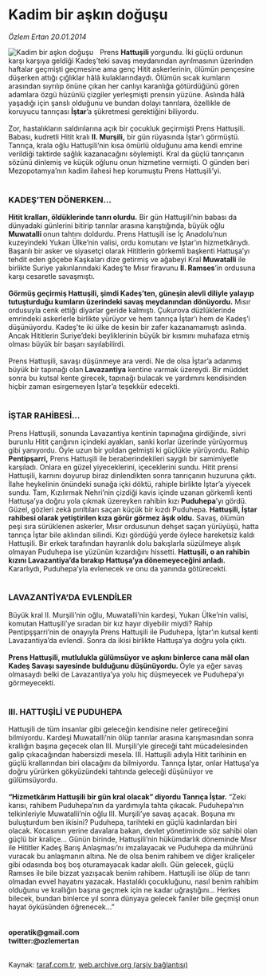 # Kadim bir aşkın doğuşu

*Özlem Ertan 20.01.2014*

<div class="yazi"><img align="left" alt="Kadim bir aşkın doğuşu" border="0" src="http://www.taraf.com.tr/fotoraflar/makaleler/kadim-bir-askin-dogusu_2559_orijinal.jpg" style="border-right-width:10px; border-color:#FFFFFF"/>Prens <b>Hattuşili </b>yorgundu. İki güçlü ordunun karşı karşıya geldiği Kadeş’teki savaş meydanından ayrılmasının üzerinden haftalar geçmişti geçmesine ama genç Hitit askerlerinin, ölümün pençesine düşerken attığı çığlıklar hâlâ kulaklarındaydı. Ölümün sıcak kumların arasından sıyrılıp önüne çıkan her canlıyı karanlığa götürdüğünü gören adamlara özgü hüzünlü çizgiler yerleşmişti prensin yüzüne. Aslında hâlâ yaşadığı için şanslı olduğunu ve bundan dolayı tanrılara, özellikle de koruyucu tanrıçası <b>İştar</b>’a şükretmesi gerektiğini biliyordu.<br/><br/>Zor, hastalıkların saldırılarına açık bir çocukluk geçirmişti Prens Hattuşili. Babası, kudretli Hitit kralı <b>II. Murşili,</b> bir gün rüyasında İştar’ı görmüştü. Tanrıça, krala oğlu Hattuşili’nin kısa ömürlü olduğunu ama kendi emrine verildiği taktirde sağlık kazanacağını söylemişti. Kral da güçlü tanrıçanın sözünü dinlemiş ve küçük oğlunu onun hizmetine vermişti. O günden beri Mezopotamya’nın kadim ilahesi hep korumuştu Prens Hattuşili’yi.<br/><br/><h3>KADEŞ’TEN DÖNERKEN...</h3><b>Hitit kralları, öldüklerinde tanrı olurdu.</b> Bir gün Hattuşili’nin babası da dünyadaki günlerini bitirip tanrılar arasına karıştığında, büyük oğlu <b>Muwatalli </b>onun tahtını doldurdu. Prens Hattuşili ise İç Anadolu’nun kuzeyindeki Yukarı Ülke’nin valisi, ordu komutanı ve İştar’ın hizmetkârıydı. Başarılı bir asker ve siyasetçi olarak Hititlerin görkemli başkenti Hattuşa’yı tehdit eden göçebe Kaşkaları dize getirmiş ve ağabeyi Kral <b>Muwatalli</b> ile birlikte Suriye yakınlarındaki Kadeş’te Mısır firavunu <b>II. Ramses</b>’in ordusuna karşı cesaretle savaşmıştı.<br/><br/><b>Görmüş geçirmiş Hattuşili, şimdi Kadeş’ten, güneşin alevli diliyle yalayıp tutuşturduğu kumların üzerindeki savaş meydanından dönüyordu.</b> Mısır ordusuyla cenk ettiği diyarlar geride kalmıştı. Çukurova düzlüklerinde emrindeki askerlerle birlikte yürüyor ve hem tanrıça İştar’ı hem de Kadeş’i düşünüyordu. Kadeş’te iki ülke de kesin bir zafer kazanamamıştı aslında. Ancak Hititlerin Suriye’deki beyliklerinin büyük bir kısmını muhafaza etmiş olması büyük bir başarı sayılabilirdi.<br/><br/>Prens Hattuşili, savaşı düşünmeye ara verdi. Ne de olsa İştar’a adanmış büyük bir tapınağı olan<b> Lavazantiya</b> kentine varmak üzereydi. Bir müddet sonra bu kutsal kente girecek, tapınağı bulacak ve yardımını kendisinden hiçbir zaman esirgemeyen İştar’a teşekkür edecekti.<br/><br/><h3>İŞTAR RAHİBESİ...</h3>Prens Hattuşili, sonunda Lavazantiya kentinin tapınağına girdiğinde, sivri burunlu Hitit çarığının içindeki ayakları, sanki korlar üzerinde yürüyormuş gibi yanıyordu. Öyle uzun bir yoldan gelmişti ki güçlükle yürüyordu. Rahip <b>Pentipşarri,</b> Prens Hattuşili ile beraberindekileri saygılı bir samimiyetle karşıladı. Onlara en güzel yiyeceklerini, içeceklerini sundu. Hitit prensi Hattuşili, karnını doyurup biraz dinlendikten sonra tanrıçanın huzuruna çıktı. İlahe heykelinin önündeki sunağa içki döktü, rahiple birlikte İştar’a yiyecek sundu. Tam, Kızılırmak Nehri’nin çizdiği kavis içinde uzanan görkemli kenti Hattuşa’ya doğru yola çıkmak üzereyken rahibin kızı <b>Puduhepa</b>’yı gördü. Güzel, gözleri zekâ pırıltıları saçan küçük bir kızdı Puduhepa. <b>Hattuşili, İştar rahibesi olarak yetiştirilen kıza görür görmez âşık oldu.</b> Savaş, ölümün peşi sıra sürüklenen askerler, Mısır ordusunun dehşet saçan yürüyüşü, hatta tanrıça İştar bile aklından silindi. Kızı gördüğü yerde öylece hareketsiz kaldı Hattuşili. Bir erkek tarafından hayranlık dolu bakışlarla süzülmeye alışık olmayan Puduhepa ise yüzünün kızardığını hissetti. <b>Hattuşili, o an rahibin kızını Lavazantiya’da bırakıp Hattuşa’ya dönemeyeceğini anladı. </b>Kararlıydı, Puduhepa’yla evlenecek ve onu da yanında götürecekti.<br/><br/><h3>LAVAZANTİYA’DA EVLENDİLER</h3>Büyük kral II. Murşili’nin oğlu, Muwatalli’nin kardeşi, Yukarı Ülke’nin valisi, komutan Hattuşili’ye sıradan bir kız hayır diyebilir miydi? Rahip Pentipşşarri’nin de onayıyla Prens Hattuşili ile Puduhepa, İştar’ın kutsal kenti Lavazantiya’da evlendi. Sonra da ikisi birlikte Hattuşa’ya doğru yola çıktı.<br/><br/><b>Prens Hattuşili, mutlulukla gülümsüyor ve aşkını binlerce cana mâl olan Kadeş Savaşı sayesinde bulduğunu düşünüyordu. </b>Öyle ya eğer savaş olmasaydı belki de Lavazantiya’ya yolu hiç düşmeyecek ve Puduhepa’yı görmeyecekti.<br/><br/><h3>III. HATTUŞİLİ VE PUDUHEPA</h3>Hattuşili de tüm insanlar gibi geleceğin kendisine neler getireceğini bilmiyordu. Kardeşi Muwatalli’nin ölüp tanrılar arasına karışmasından sonra krallığın başına geçecek olan III. Murşili’yle gireceği taht mücadelesinden galip çıkacağından habersizdi mesela. III. Hattuşili adıyla Hitit tarihinin en güçlü krallarından biri olacağını da bilmiyordu. Tanrıça İştar, onlar Hattuşa’ya doğru yürürken gökyüzündeki tahtında geleceği düşünüyor ve gülümsüyordu.<br/><br/><b>“Hizmetkârım Hattuşili bir gün kral olacak” diyordu Tanrıça İştar.</b> “Zeki karısı, rahibem Puduhepa’nın da yardımıyla tahta çıkacak. Puduhepa’nın telkinleriyle Muwatalli’nin oğlu III. Murşili’ye savaş açacak. Boşuna mı buluşturdum ben ikisini? Puduhepa, tarihteki en güçlü kadınlardan biri olacak. Kocasının yerine davalara bakan, devlet yönetiminde söz sahibi olan güçlü bir kraliçe... Günün birinde, Hattuşili’nin hükümdarlık döneminde Mısır ile Hititler Kadeş Barış Anlaşması’nı imzalayacak ve Puduhepa da mührünü vuracak bu anlaşmanın altına. Ne de olsa benim rahibem ve diğer kraliçeler gibi odasında boş boş oturamayacak kadar akıllı. Gün gelecek, güçlü Ramses ile bile bizzat yazışacak benim rahibem. Hattuşili ise ölüp de tanrı olmadan evvel hayatını yazacak. Hastalıklı çocukluğunu, nasıl benim rahibim olduğunu ve krallığın başına geçmek için ne kadar uğraştığını... Herkes bilecek, bundan binlerce yıl sonra dünyaya gelecek faniler bile geçmişi onun hayat öyküsünden öğrenecek...”<br/><br/><br/><b>operatik@gmail.com<br/>twitter:@ozlemertan</b><br/><br/>
</div>

Kaynak: [taraf.com.tr](http://www.taraf.com.tr:80/ozlem-ertan-3/makale-kadim-bir-askin-dogusu.htm), [web.archive.org (arşiv bağlantısı)](http://web.archive.org/web/20140121200932/http://www.taraf.com.tr:80/ozlem-ertan-3/makale-kadim-bir-askin-dogusu.htm)
